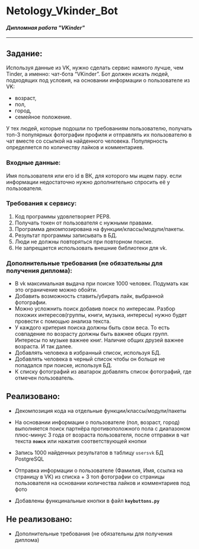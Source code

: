 # Netology_Vkinder_Bot
#### *Дипломная работа "VKinder"*
___
## Задание:

Используя данные из VK, нужно сделать сервис намного лучше, чем Tinder, а именно: чат-бота “VKinder”. Бот должен искать людей, подходящих под условия, на основании информации о пользователе из VK:
- возраст,
- пол,
- город,
- семейное положение.

У тех людей, которые подошли по требованиям пользователю, получать топ-3 популярных фотографии профиля и отправлять их пользователю в чат вместе со ссылкой на найденного человека.
Популярность определяется по количеству лайков и комментариев.

### Входные данные:

Имя пользователя или его id в ВК, для которого мы ищем пару.
если информации недостаточно нужно дополнительно спросить её у пользователя.


### Требования к сервису:

1. Код программы удовлетворяет PEP8.
2. Получать токен от пользователя с нужными правами.
3. Программа декомпозирована на функции/классы/модули/пакеты.
4. Результат программы записывать в БД.
5. Люди не должны повторяться при повторном поиске.
6. Не запрещается использовать внешние библиотеки для vk.

### Дополнительные требования (не обязательны для получения диплома):

- В vk максимальная выдача при поиске 1000 человек. Подумать как это ограничение можно обойти.
- Добавить возможность ставить/убирать лайк, выбранной фотографии.
- Можно усложнить поиск добавив поиск по интересам. Разбор похожих интересов(группы, книги, музыка, интересы) нужно будет провести с помощью анализа текста.
- У каждого критерия поиска должны быть свои веса. То есть совпадение по возрасту должны быть важнее общих групп. Интересы по музыке важнее книг. Наличие общих друзей важнее возраста. И так далее.
- Добавлять человека в избранный список, используя БД.
- Добавлять человека в черный список чтобы он больше не попадался при поиске, используя БД.
- К списку фотографий из аватарок добавлять список фотографий, где отмечен пользователь.


## Реализовано:

- Декомпозиция кода на отдельные функции/классы/модули/пакеты
- На основании информации о пользователе (пол, возраст, город) выполняется поиск партнёра противоположного пола с диапазоном плюс-минус 3 года от возраста пользователя, после отправки в чат текста **`поиск`** или нажатия соответствующей кнопки
- Запись 1000 найденных результатов в таблицу `usersvk` БД PostgreSQL
- Отправка информации о пользователе (Фамилия, Имя, ссылка на страницу в VK) из списка + 3 топ фотографии со страницы пользователя на основании количества лайков и комментариев под фото

- Добавлены функцинальные кнопки в файл **`keybuttons.py`**

## Не реализовано:
 
- Дополнительные требования (не обязательны для получения диплома)
 